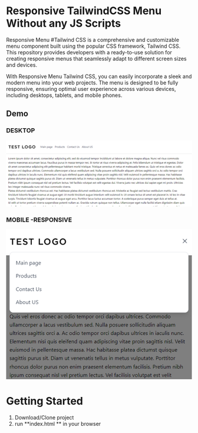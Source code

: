 # Responsive TailwindCSS Menu Without any JS Scripts

Responsive Menu #Tailwind CSS is a comprehensive and customizable menu component built using the popular CSS framework, Tailwind CSS. This repository provides developers with a ready-to-use solution for creating responsive menus that seamlessly adapt to different screen sizes and devices.

With Responsive Menu Tailwind CSS, you can easily incorporate a sleek and modern menu into your web projects. The menu is designed to be fully responsive, ensuring optimal user experience across various devices, including desktops, tablets, and mobile phones.

## Demo
### DESKTOP
![](https://github.com/M-Hosseini80/responsive_menu_tailwind_css/blob/main/lg-screenshot.png)

### MOBILE -RESPONSIVE
![](https://github.com/M-Hosseini80/responsive_menu_tailwind_css/blob/main/mobile-screenshot.png)


# Getting Started
1. Download/Clone project
2. run **index.html ** in your browser
